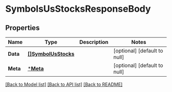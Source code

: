 # SymbolsUsStocksResponseBody

## Properties
Name | Type | Description | Notes
------------ | ------------- | ------------- | -------------
**Data** | [**[]SymbolUsStocks**](SymbolUSStocks.md) |  | [optional] [default to null]
**Meta** | [***Meta**](Meta.md) |  | [optional] [default to null]

[[Back to Model list]](../README.md#documentation-for-models) [[Back to API list]](../README.md#documentation-for-api-endpoints) [[Back to README]](../README.md)

